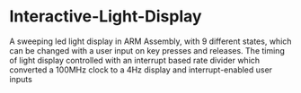 # Interactive-Light-Display
A sweeping led light display in ARM Assembly, with 9 different states, which can be changed with a user input on key presses and releases. The timing of light display controlled with an interrupt based rate divider which converted a 100MHz clock to a 4Hz display and interrupt-enabled user inputs
